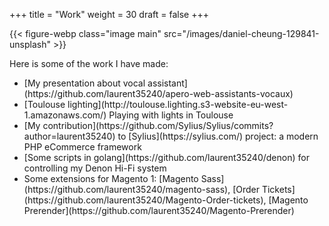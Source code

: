 +++
title = "Work"
weight = 30
draft = false
+++

{{< figure-webp class="image main" src="/images/daniel-cheung-129841-unsplash" >}}

Here is some of the work I have made:
<ul>
<li> [My presentation about vocal assistant](https://github.com/laurent35240/apero-web-assistants-vocaux)</li>
<li> [Toulouse lighting](http://toulouse.lighting.s3-website-eu-west-1.amazonaws.com/) Playing with lights in Toulouse</li>
<li> [My contribution](https://github.com/Sylius/Sylius/commits?author=laurent35240) to [Sylius](https://sylius.com/) project: a modern PHP eCommerce framework</li>
<li> [Some scripts in golang](https://github.com/laurent35240/denon) for controlling my Denon Hi-Fi system</li>
<li> Some extensions for Magento 1: [Magento Sass](https://github.com/laurent35240/magento-sass), [Order Tickets](https://github.com/laurent35240/Magento-Order-tickets), [Magento Prerender](https://github.com/laurent35240/Magento-Prerender)</li>
</ul>
